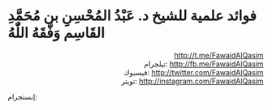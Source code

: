 # فوائد علمية للشيخ د. عَبْدُ المُحْسِنِ بن مُحَمَّدِ القَاسِم وَفَّقَهُ اللّٰهُ

<p align="right">
<a href="http://t.me/FawaidAlQasim">http://t.me/FawaidAlQasim</a><br/> تيلجرام:
<a href="http://fb.me/FawaidAlQasim">http://fb.me/FawaidAlQasim</a><br/> فيسبوك:
<a href="http://twitter.com/FawaidAlQasim">http://twitter.com/FawaidAlQasim</a><br/> تويتر:
<a href="http://instagram.com/FawaidAlQasim">http://instagram.com/FawaidAlQasim</a><br/></p> إنستجرام: 
